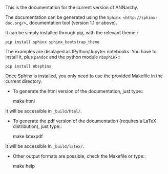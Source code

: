 This is the documentation for the current version of ANNarchy.

The documentation can be generated using the `Sphinx <http://sphinx-doc.org/>`_ documentation tool (version 1.1 or above).

It can be simply installed through pip, with the relevant theme::

	pip install sphinx sphinx_bootstrap_theme

The examples are displayed as IPython/Jupyter notebooks. You have to install it, plus `pandoc` and the python module `nbsphinx`::

    pip install nbsphinx

Once Sphinx is installed, you only need to use the provided Makefile in the current directory.

* To generate the html version of the documentation, just type::

	make html

It will be accessible in ``_build/html/``.

* To generate the pdf version of the documentation (requires a LaTeX distribution), just type::

	make latexpdf

It will be accessible in ``_build/latex/``.

* Other output formats are possible, check the Makefile or type::

	make help

